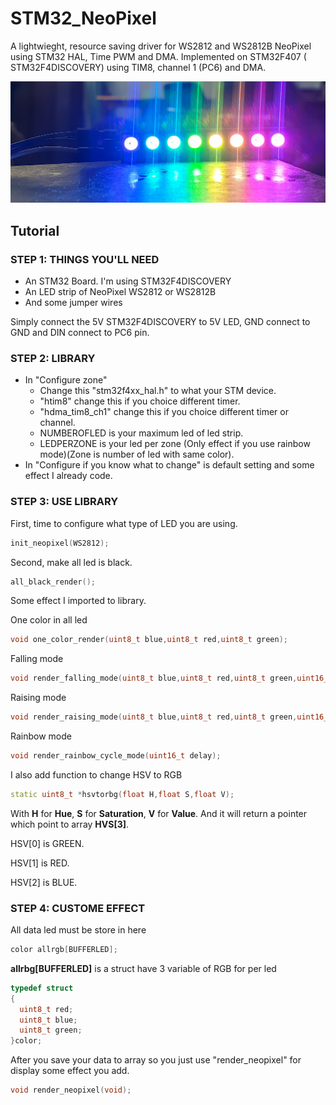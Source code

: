# STM32_NeoPixel

A lightwieght, resource saving driver for WS2812 and WS2812B NeoPixel using STM32 HAL, Time PWM and DMA. Implemented on STM32F407 (
STM32F4DISCOVERY) using TIM8, channel 1 (PC6) and DMA.

![image](https://github.com/nhatmicls/NeoPixel_F4/blob/main/20210122_145620.png)

## Tutorial

### STEP 1: THINGS YOU'LL NEED

- An STM32 Board. I'm using STM32F4DISCOVERY
- An LED strip of NeoPixel WS2812 or WS2812B
- And some jumper wires

Simply connect the 5V STM32F4DISCOVERY to 5V LED, GND connect to GND and DIN connect to PC6 pin.

### STEP 2: LIBRARY

- In "Configure zone"
  - Change this "stm32f4xx_hal.h" to what your STM device.
  - "htim8" change this if you choice different timer.
  - "hdma_tim8_ch1" change this if you choice different timer or channel.
  - NUMBEROFLED is your maximum led of led strip.
  - LEDPERZONE is your led per zone (Only effect if you use rainbow mode)(Zone is number of led with same color).
- In "Configure if you know what to change" is default setting and some effect I already code.

### STEP 3: USE LIBRARY

First, time to configure what type of LED you are using.

```c++
init_neopixel(WS2812);
```

Second, make all led is black.

```c++
all_black_render();
```

Some effect I imported to library.

One color in all led

```c++
void one_color_render(uint8_t blue,uint8_t red,uint8_t green);
```

Falling mode

```c++
void render_falling_mode(uint8_t blue,uint8_t red,uint8_t green,uint16_t delay);
```

Raising mode

```c++
void render_raising_mode(uint8_t blue,uint8_t red,uint8_t green,uint16_t delay);
```

Rainbow mode

```c++
void render_rainbow_cycle_mode(uint16_t delay);
```

I also add function to change HSV to RGB

```c++
static uint8_t *hsvtorbg(float H,float S,float V);
```

With **H** for **Hue**, **S** for **Saturation**, **V** for **Value**. And it will return a pointer which point to array **HVS[3]**.

HSV[0] is GREEN.

HSV[1] is RED.

HSV[2] is BLUE.

### STEP 4: CUSTOME EFFECT

All data led must be store in here

```c++
color allrgb[BUFFERLED];
```

**allrbg[BUFFERLED]** is a struct have 3 variable of RGB for per led

```c++
typedef struct
{
  uint8_t red;
  uint8_t blue;
  uint8_t green;
}color;
```

After you save your data to array so you just use "render_neopixel" for display some effect you add.

```c++
void render_neopixel(void);
```
